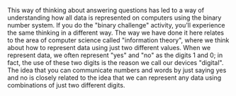 This way of thinking about answering questions has led to a way of understanding how all data is represented on computers using the binary number system.
If you do the "binary challenge" activity, you’ll experience the same thinking in a different way.
The way we have done it here relates to the area of computer science called "information theory", where we think about how to represent data using just two different values.
When we represent data, we often represent "yes" and "no" as the digits 1 and 0; in fact, the use of these two digits is the reason we call our devices "digital".
The idea that you can communicate numbers and words by just saying yes and no is closely related to the idea that we can represent any data using combinations of just two different digits.
